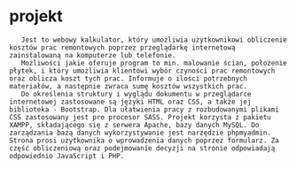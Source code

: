 # projekt

       Jest to webowy kalkulator, który umożliwia użytkownikowi obliczenie kosztów prac remontowych poprzez przeglądarkę internetową zainstalowaną na komputerze lub telefonie.       
       Możliwości jakie oferuje program to min. malowanie ścian, położenie płytek, i który umożliwia klientowi wybór czyności prac remontowych oraz oblicza koszt tych prac. Informuje o ilości potrzebnych materiałów, a następnie zwraca sumę kosztów wszystkich prac.
       Do określenia struktury i wyglądu dokumentu w przeglądarce internetowej zastosowane są języki HTML oraz CSS, a także jej biblioteka - Bootstrap. Dla ułatwienia pracy z rozbudowanymi plikami CSS zastosowany jest pre procesor SASS. Projekt korzysta z pakietu XAMPP, składającego się z serwera Apache, bazy danych MySQL. Do zarządzania bazą danych wykorzystywanie jest narzędzie phpmyadmin. Strona prosi użytkownika o wprowadzenia danych poprzez formularz. Za część obliczeniową oraz podejmowanie decyzji na stronie odpowiadają odpowiednio JavaScript i PHP.
